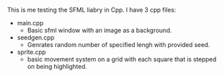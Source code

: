 This is me testing the SFML liabry in Cpp.
I have 3 cpp files:
- main.cpp
    - Basic sfml window with an image as a background.
- seedgen.cpp
    - Genrates random number of specified lengh with provided seed.
- sprite.cpp
    - basic movement system on a grid with each square that is stepped on being highlighted. 
